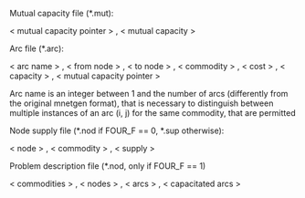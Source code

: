   Mutual capacity file (*.mut): 

  < mutual capacity pointer > , < mutual capacity >

  Arc file (*.arc):

  < arc name > , < from node > , < to node > , < commodity > , < cost > ,
  < capacity > , < mutual capacity pointer >

  Arc name is an integer between 1 and the number of arcs (differently from
  the original mnetgen format), that is necessary to distinguish between
  multiple instances of an arc (i, j) for the same commodity, that are
  permitted

  Node supply file (*.nod if FOUR_F == 0, *.sup otherwise):

  < node > , < commodity > , < supply >

  Problem description file (*.nod, only if FOUR_F == 1)

  < commodities > , < nodes > , < arcs > , < capacitated arcs >
